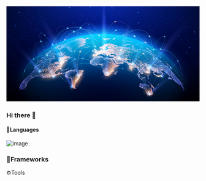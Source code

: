 <img src="/images/Global.png" class="img-fluid" alt="...">

### Hi there 👋


<h4>🚩Languages</h4>

![image](https://user-images.githubusercontent.com/61031521/133442198-6aaec51b-2fc8-4872-946e-b784f155d5da.png)

<h3>📌Frameworks</h3>


⚙Tools





<!--
**Joako07/Joako07** is a ✨ _special_ ✨ repository because its `README.md` (this file) appears on your GitHub profile.

Here are some ideas to get you started:

- 🔭 I’m currently working on ...
- 🌱 I’m currently learning ...
- 👯 I’m looking to collaborate on ...
- 🤔 I’m looking for help with ...
- 💬 Ask me about ...
- 📫 How to reach me: ...
- 😄 Pronouns: ...
- ⚡ Fun fact: ...
-->

